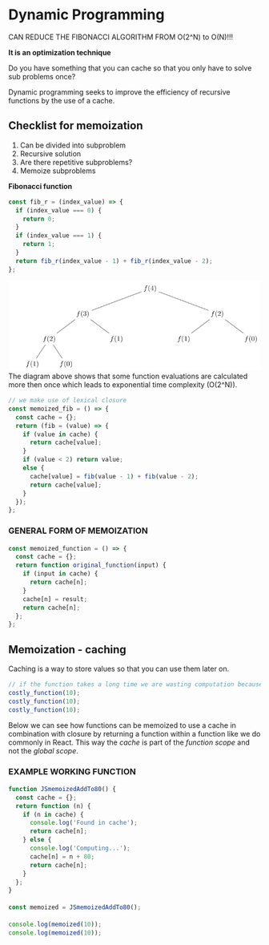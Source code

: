 # Dynamic Programming

CAN REDUCE THE FIBONACCI ALGORITHM FROM O(2^N) to O(N)!!!

**It is an optimization technique**

Do you have something that you can cache so that you only have to solve sub problems once?

Dynamic programming seeks to improve the efficiency of recursive functions by the use of a cache.

## Checklist for memoization

1. Can be divided into subproblem
2. Recursive solution
3. Are there repetitive subproblems?
4. Memoize subproblems

**Fibonacci function**

```javascript
const fib_r = (index_value) => {
  if (index_value === 0) {
    return 0;
  }
  if (index_value === 1) {
    return 1;
  }
  return fib_r(index_value - 1) + fib_r(index_value - 2);
};
```

![Fibonacci recursion](.\fibonacci.jpg)
The diagram above shows that some function evaluations are calculated more then once which leads to exponential time complexity (O(2^N)).

```javascript
// we make use of lexical closure
const memoized_fib = () => {
  const cache = {};
  return (fib = (value) => {
    if (value in cache) {
      return cache[value];
    }
    if (value < 2) return value;
    else {
      cache[value] = fib(value - 1) + fib(value - 2);
      return cache[value];
    }
  });
};
```

### GENERAL FORM OF MEMOIZATION

```javascript
const memoized_function = () => {
  const cache = {};
  return function original_function(input) {
    if (input in cache) {
      return cache[n];
    }
    cache[n] = result;
    return cache[n];
  };
};
```

## Memoization - caching

Caching is a way to store values so that you can use them later on.

```javascript
// if the function takes a long time we are wasting computation because we have computed the result already
costly_function(10);
costly_function(10);
costly_function(10);
```

Below we can see how functions can be memoized to use a cache in combination with closure by returning a function within a function like we do commonly in React. This way the _cache_ is part of the _function scope_ and not the _global scope_.

### EXAMPLE WORKING FUNCTION

```javascript
function JSmemoizedAddTo80() {
  const cache = {};
  return function (n) {
    if (n in cache) {
      console.log('Found in cache');
      return cache[n];
    } else {
      console.log('Computing...');
      cache[n] = n + 80;
      return cache[n];
    }
  };
}

const memoized = JSmemoizedAddTo80();

console.log(memoized(10));
console.log(memoized(10));
```
